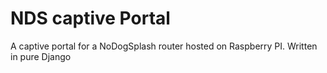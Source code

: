 # NDS captive Portal
A captive portal for a NoDogSplash router hosted on Raspberry PI. Written in pure Django